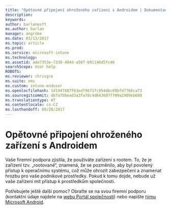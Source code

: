 ```yaml
---
title: "Opětovné připojení ohroženého zařízení s Androidem | Dokumentace Microsoftu"
description: 
keywords: 
author: barlanmsft
ms.author: barlan
manager: angrobe
ms.date: 03/13/2017
ms.topic: article
ms.prod: 
ms.service: microsoft-intune
ms.technology: 
ms.assetid: ade7353e-7338-484d-a50f-b91146d5fc46
searchScope: User help
ROBOTS: 
ms.reviewer: chrisgre
ms.suite: ems
ms.custom: intune-enduser
ms.openlocfilehash: 1d1447887f63edf9671fc954dbc69bfd7766ca73
ms.sourcegitcommit: db7a7bbead3a3fa78c4d643607f709a2909eb608
ms.translationtype: HT
ms.contentlocale: cs-CZ
ms.lasthandoff: 09/28/2017
---
```

# <a name="how-to-reconnect-a-compromised-android-device"></a>Opětovné připojení ohroženého zařízení s Androidem

Vaše firemní podpora zjistila, že používáte zařízení s rootem. To, že je zařízení tzv. „rootované“, znamená, že se pozměnilo, aby byl povolený přístup k operačnímu systému, což může ohrozit zabezpečení a znamenat hrozbu pro vaše podnikové prostředky. Pokud k tomu dojde, nebude už vaše zařízení mít přístup k prostředkům společnosti.

Potřebujete ještě další pomoc? Obraťte se na svou firemní podporu (kontaktní údaje najdete na [webu Portál společnosti](https://portal.manage.microsoft.com)) nebo napište <a href="mailto:wintunedroidfbk@microsoft.com?subject=I'm having trouble with a rooted device&body=Describe the issue you're experiencing here.">týmu Microsoft Android</a>.
